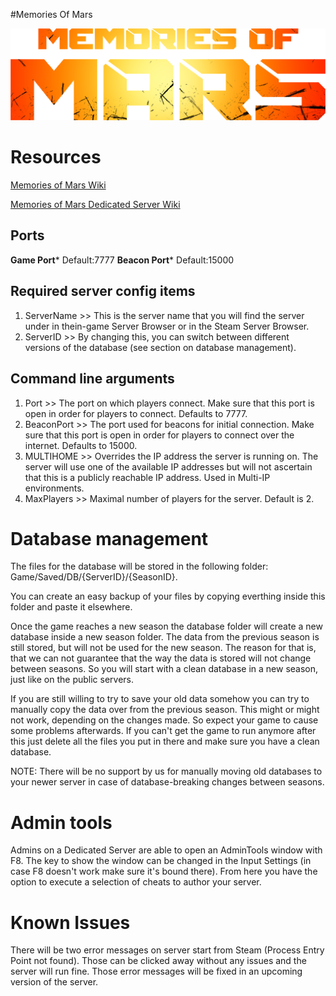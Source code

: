 #Memories Of Mars

![](../.gitbook/assets/memories_of_mars.png)

# Resources
[Memories of Mars Wiki](https://memoriesofmars.gamepedia.com/Memories_of_Mars_Wiki)

[Memories of Mars Dedicated Server Wiki](https://memoriesofmars.gamepedia.com/Dedicated_Servers)


## Ports

**Game Port*** Default:7777
**Beacon Port*** Default:15000


## Required server config items
1. ServerName >> This is the server name that you will find the server under in thein-game Server Browser or in the Steam Server Browser.
2. ServerID >> By changing this, you can switch between different versions of the database (see section on database management).

## Command line arguments
1. Port >> The port on which players connect. Make sure that this port is open in order for players to connect. Defaults to 7777.
2. BeaconPort >> The port used for beacons for initial connection. Make sure that this port is open in order for players to connect over the internet. Defaults to 15000.
3. MULTIHOME >> Overrides the IP address the server is running on. The server will use one of the available IP addresses but will not ascertain that this is a publicly reachable IP address. Used in Multi-IP environments.
4. MaxPlayers >> Maximal number of players for the server. Default is 2.

# Database management
The files for the database will be stored in the following folder: Game/Saved/DB/{ServerID}/{SeasonID}.

You can create an easy backup of your files by copying everthing inside this folder and paste it elsewhere.

Once the game reaches a new season the database folder will create a new database inside a new season folder. The data from the previous season is still stored, but will not be used for the new season. The reason for that is, that we can not guarantee that the way the data is stored will not change between seasons. So you will start with a clean database in a new season, just like on the public servers.

If you are still willing to try to save your old data somehow you can try to manually copy the data over from the previous season. This might or might not work, depending on the changes made. So expect your game to cause some problems afterwards. If you can't get the game to run anymore after this just delete all the files you put in there and make sure you have a clean database.

NOTE: There will be no support by us for manually moving old databases to your newer server in case of database-breaking changes between seasons.

# Admin tools
Admins on a Dedicated Server are able to open an AdminTools window with F8. The key to show the window can be changed in the Input Settings (in case F8 doesn't work make sure it's bound there). From here you have the option to execute a selection of cheats to author your server.

# Known Issues
There will be two error messages on server start from Steam (Process Entry Point not found). Those can be clicked away without any issues and the server will run fine. Those error messages will be fixed in an upcoming version of the server.
